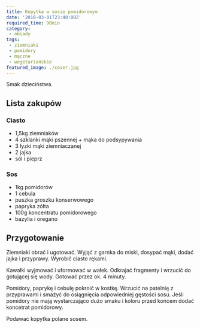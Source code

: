 ```yaml
---
title: Kopytka w sosie pomidorowym
date: '2018-03-01T23:40:00Z'
required_time: 90min
category: 
 - obiady
tags:
 - ziemniaki
 - pomidory
 - mączne
 - wegetariańskie
featured_image: ./cover.jpg
---
```


Smak dzieciństwa.

<!-- more --> 

## Lista zakupów

### Ciasto
 - 1,5kg ziemniaków
 - 4 szklanki mąki pszennej + mąka do podsypywania
 - 3 łyzki mąki ziemniaczanej
 - 2 jajka
 - sól i pieprz
 
### Sos
 - 1kg pomidorów
 - 1 cebula
 - puszka groszku konserwowego
 - papryka zółta
 - 100g koncentratu pomidorowego
 - bazylia i oregano


## Przygotowanie

Ziemniaki obrać i ugotować. Wyjąć z garnka do miski, dosypać mąki, dodać jajka i przyprawy.
Wyrobić ciasto rękami. 

Kawałki wyjmować i uformować w wałek. Odkrajać fragmenty i wrzucić do gotującej się wody.
Gotować przez ok. 4 minuty.

Pomidory, paprykę i cebulę pokroić w kostkę. Wrzucić na patelnię z przyprawami i smażyć do osiągnięcia 
odpowiedniej gęstości sosu. Jeśli pomidory nie mają wystarczająco dużo smaku i koloru przed końcem
dodać koncetrat pomidorowy.

Podawać kopytka polane sosem.
